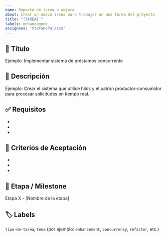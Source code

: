 ```yaml
---
name: Reporte de tarea o mejora
about: Crear un nuevo issue para trabajar en una tarea del proyecto
title: "[TAREA] "
labels: enhancement
assignees: 'StefanoPalazzo'
---
```


## 🧾 Título
  
  <!-- Especificá brevemente el objetivo principal de la tarea -->
   Ejemplo: Implementar sistema de préstamos concurrente

## 📝 Descripción
  
  <!-- Describí qué se busca lograr con esta tarea o funcionalidad -->
   Ejemplo: Crear el sistema que utilice hilos y el patrón productor-consumidor para procesar solicitudes en tiempo real.

## ✅ Requisitos
  
  <!-- Enumerá los componentes, clases o funcionalidades que deben desarrollarse -->
   -
   -
   -
     
## 🎯 Criterios de Aceptación
  
  <!-- Indicá qué condiciones deben cumplirse para dar por válida la tarea -->
   -
   -
   -
     
## 📂 Etapa / Milestone
  
  Etapa X - [Nombre de la etapa]
  
## 🏷️ Labels
  
  `tipo-de-tarea`, `tema` (por ejemplo: `enhancement`, `concurrency`, `refactor`, etc.)
